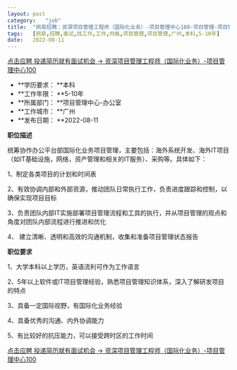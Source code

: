 ```yaml
---
layout:	post
category:	"job"
title:	"网易招聘：资深项目管理工程师（国际化业务）-项目管理中心100-项目管理-项目管理-广州本科5-10年"
tags:	[网易,招聘,面试,找工作,工作,内推,项目管理,项目管理,广州,本科,5-10年]
date:	2022-08-11
---
```


[点击应聘 投递简历就有面试机会 ->  资深项目管理工程师（国际化业务）-项目管理中心100](http://mobile.bole.netease.com/bole/boleDetail?id=42264&employeeId=346f03c3cda5f04c&key=all)



- **学历要求： **本科
- **工作年限： **5-10年
- **所属部门： **项目管理中心-办公室
- **工作城市： **广州
- **发布日期： **2022-08-11



**职位描述**

统筹协作办公平台部国际化业务项目管理，主要包括：海外系统开发、海外IT项目（如IT基础设施，网络，资产管理和相关的IT服务）、采购等。具体如下：

1、制定各类项目的计划和时间表

2、有效协调内部和外部资源，推动团队日常执行工作，负责进度跟踪和控制，以确保实现项目目标

3、负责团队内部IT实施部署项目管理流程和工具的执行，并从项目管理的观点和角度对团队内部流程进行推进和优化

4、 建立清晰、透明和高效的沟通机制，收集和准备项目管理状态报告



**职位要求**

1、大学本科以上学历，英语流利可作为工作语言

2、5年以上软件或IT项目管理经验，熟悉项目管理知识体系，深入了解研发项目的特点

3、具备一定国际视野，有国际化业务经验

4、具备优秀的沟通、内外协调能力

5、有比较好的抗压能力，可以接受跨时区的工作时间



[点击应聘 投递简历就有面试机会 ->  资深项目管理工程师（国际化业务）-项目管理中心100](http://mobile.bole.netease.com/bole/boleDetail?id=42264&employeeId=346f03c3cda5f04c&key=all)